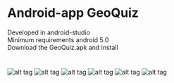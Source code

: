 # Android-app GeoQuiz
Developed in android-studio<br>
Minimum requirements android 5.0<br>
Download the GeoQuiz.apk and install<br>
#
![alt tag](https://github.com/nicolael/Android-app/blob/master/Screenshot_20170207-165144.png)
![alt tag](https://github.com/nicolael/Android-app/blob/master/Screenshot_20170207-165155.png)
![alt tag](https://github.com/nicolael/Android-app/blob/master/Screenshot_20170207-165206.png)
![alt tag](https://github.com/nicolael/Android-app/blob/master/Screenshot_20170207-165228.png)
![alt tag](https://github.com/nicolael/Android-app/blob/master/Screenshot_20170207-165243.png)
![alt tag](https://github.com/nicolael/Android-app/blob/master/Screenshot_20170207-165243.png)

